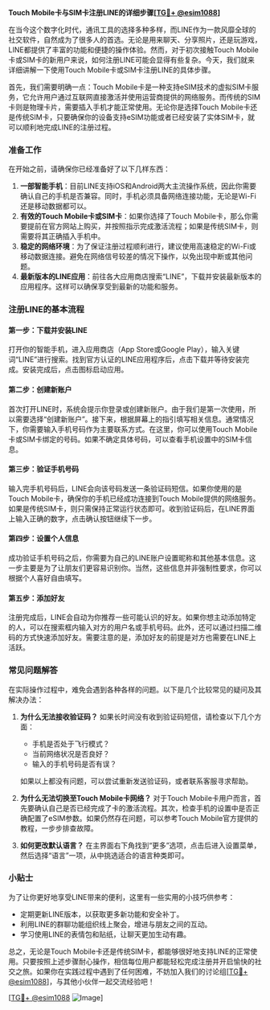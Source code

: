 **Touch Mobile卡与SIM卡注册LINE的详细步骤[[TG💪+ @esim1088](https://t.me/s/esim1088)]**

在当今这个数字化时代，通讯工具的选择多种多样，而LINE作为一款风靡全球的社交软件，自然成为了很多人的首选。无论是用来聊天、分享照片，还是玩游戏，LINE都提供了丰富的功能和便捷的操作体验。然而，对于初次接触Touch Mobile卡或SIM卡的新用户来说，如何注册LINE可能会显得有些复杂。今天，我们就来详细讲解一下使用Touch Mobile卡或SIM卡注册LINE的具体步骤。

首先，我们需要明确一点：Touch Mobile卡是一种支持eSIM技术的虚拟SIM卡服务，它允许用户通过互联网直接激活并使用运营商提供的网络服务。而传统的SIM卡则是物理卡片，需要插入手机才能正常使用。无论你是选择Touch Mobile卡还是传统SIM卡，只要确保你的设备支持eSIM功能或者已经安装了实体SIM卡，就可以顺利地完成LINE的注册过程。

### 准备工作

在开始之前，请确保你已经准备好了以下几样东西：

1. **一部智能手机**：目前LINE支持iOS和Android两大主流操作系统，因此你需要确认自己的手机是否兼容。同时，手机必须具备网络连接功能，无论是Wi-Fi还是移动数据都可以。
2. **有效的Touch Mobile卡或SIM卡**：如果你选择了Touch Mobile卡，那么你需要提前在官方网站上购买，并按照指示完成激活流程；如果是传统SIM卡，则需要将其正确插入手机中。
3. **稳定的网络环境**：为了保证注册过程顺利进行，建议使用高速稳定的Wi-Fi或移动数据连接。避免在网络信号较差的情况下操作，以免出现中断或其他问题。
4. **最新版本的LINE应用**：前往各大应用商店搜索“LINE”，下载并安装最新版本的应用程序。这样可以确保享受到最新的功能和服务。

### 注册LINE的基本流程

#### 第一步：下载并安装LINE

打开你的智能手机，进入应用商店（App Store或Google Play），输入关键词“LINE”进行搜索。找到官方认证的LINE应用程序后，点击下载并等待安装完成。安装完成后，点击图标启动应用。

#### 第二步：创建新账户

首次打开LINE时，系统会提示你登录或创建新账户。由于我们是第一次使用，所以需要选择“创建新账户”。接下来，根据屏幕上的指引填写相关信息。通常情况下，你需要输入手机号码作为主要联系方式。在这里，你可以使用Touch Mobile卡或SIM卡绑定的号码。如果不确定具体号码，可以查看手机设置中的SIM卡信息。

#### 第三步：验证手机号码

输入完手机号码后，LINE会向该号码发送一条验证码短信。如果你使用的是Touch Mobile卡，确保你的手机已经成功连接到Touch Mobile提供的网络服务。如果是传统SIM卡，则只需保持正常运行状态即可。收到验证码后，在LINE界面上输入正确的数字，点击确认按钮继续下一步。

#### 第四步：设置个人信息

成功验证手机号码之后，你需要为自己的LINE账户设置昵称和其他基本信息。这一步主要是为了让朋友们更容易识别你。当然，这些信息并非强制性要求，你可以根据个人喜好自由填写。

#### 第五步：添加好友

注册完成后，LINE会自动为你推荐一些可能认识的好友。如果你想主动添加特定的人，可以在搜索框内输入对方的用户名或手机号码。此外，还可以通过扫描二维码的方式快速添加好友。需要注意的是，添加好友的前提是对方也需要在LINE上活跃。

### 常见问题解答

在实际操作过程中，难免会遇到各种各样的问题。以下是几个比较常见的疑问及其解决办法：

1. **为什么无法接收验证码？**
   如果长时间没有收到验证码短信，请检查以下几个方面：
   - 手机是否处于飞行模式？
   - 当前网络状况是否良好？
   - 输入的手机号码是否有误？

   如果以上都没有问题，可以尝试重新发送验证码，或者联系客服寻求帮助。

2. **为什么无法切换至Touch Mobile卡网络？**
   对于Touch Mobile卡用户而言，首先要确认自己是否已经完成了卡的激活流程。其次，检查手机的设置中是否正确配置了eSIM参数。如果仍然存在问题，可以参考Touch Mobile官方提供的教程，一步步排查故障。

3. **如何更改默认语言？**
   在主界面右下角找到“更多”选项，点击后进入设置菜单，然后选择“语言”一项，从中挑选适合的语言种类即可。

### 小贴士

为了让你更好地享受LINE带来的便利，这里有一些实用的小技巧供参考：

- 定期更新LINE版本，以获取更多新功能和安全补丁。
- 利用LINE的群聊功能组织线上聚会，增进与朋友之间的互动。
- 学习使用LINE的表情包和贴纸，让聊天更加生动有趣。

总之，无论是Touch Mobile卡还是传统SIM卡，都能够很好地支持LINE的正常使用。只要按照上述步骤耐心操作，相信每位用户都能轻松完成注册并开启愉快的社交之旅。如果你在实践过程中遇到了任何困难，不妨加入我们的讨论组[[TG💪+ @esim1088](https://t.me/s/esim1088)]，与其他小伙伴一起交流经验吧！

[[TG💪+ @esim1088](https://t.me/s/esim1088) ![Image](https://i.postimg.cc/4NQfJmqS/Snipaste-2025-05-13-00-14-12.png)]